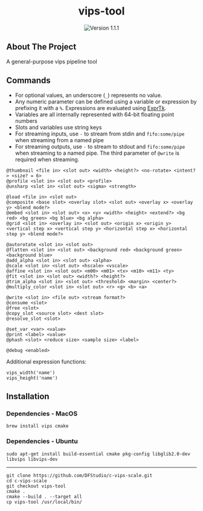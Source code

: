 <div style="text-align: center;">

# vips-tool

<img src="https://img.shields.io/badge/Version-1.1.1-blue" alt="Version 1.1.1"/>
</div>

## About The Project

A general-purpose vips pipeline tool

## Commands

- For optional values, an underscore (`_`) represents no value.
- Any numeric parameter can be defined using a variable or expression by prefixing it with a `%`. Expressions are evaluated using [ExprTk](https://github.com/ArashPartow/exprtk).
- Variables are all internally represented with 64-bit floating point numbers
- Slots and variables use string keys
- For streaming inputs, use `-` to stream from stdin and `fifo:some/pipe` when streaming from a named pipe
- For streaming outputs, use `-` to stream to stdout and `fifo:some/pipe` when streaming to a named pipe. The third parameter of `@write` is required when streaming.

```
@thumbnail <file in> <slot out> <width> <height?> <no-rotate> <intent?> <size? = 6>
@profile <slot in> <slot out> <profile>
@unsharp <slot in> <slot out> <sigma> <strength>

@load <file in> <slot out>
@composite <base slot> <overlay slot> <slot out> <overlay x> <overlay y> <blend mode?>
@embed <slot in> <slot out> <x> <y> <width> <height> <extend?> <bg red> <bg green> <bg blue> <bg alpha>
@grid <slot in> <overlay in> <slot out> <origin x> <origin y> <vertical step x> <vertical step y> <horizontal step x> <horizontal step y> <blend mode?>
 
@autorotate <slot in> <slot out>
@flatten <slot in> <slot out> <background red> <background green> <background blue>
@add_alpha <slot in> <slot out> <alpha>
@scale <slot in> <slot out> <hscale> <vscale>
@affine <slot in> <slot out> <m00> <m01> <tx> <m10> <m11> <ty>
@fit <slot in> <slot out> <width?> <height?>
@trim_alpha <slot in> <slot out> <threshold> <margin> <center?>
@multiply_color <slot in> <slot out> <r> <g> <b> <a>

@write <slot in> <file out> <stream format?>
@consume <slot>
@free <slot>
@copy_slot <source slot> <dest slot>
@resolve_slot <slot>

@set_var <var> <value>
@print <label> <value>
@phash <slot> <reduce size> <sample size> <label>

@debug <enabled>
```

Additional expression functions:
```
vips_width('name')
vips_height('name')
```

## Installation

### Dependencies - MacOS
```
brew install vips cmake
```

### Dependencies - Ubuntu
```
sudo apt-get install build-essential cmake pkg-config libglib2.0-dev libvips libvips-dev
```

----

```
git clone https://github.com/DFStudio/c-vips-scale.git
cd c-vips-scale
git checkout vips-tool
cmake .
cmake --build . --target all
cp vips-tool /usr/local/bin/
```
